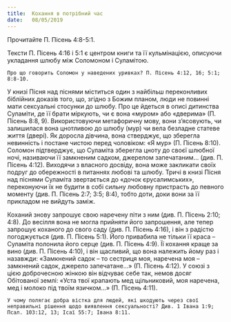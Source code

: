 ```yaml
---
title:  Кохання в потрібний час
date:   08/05/2019
---
```


Прочитайте П. Пісень 4:8-5:1.

Тексти П. Пісень 4:16 і 5:1 є центром книги та її кульмінацією, описуючи укладання шлюбу між Соломоном і Суламітою.

`Про що говорить Соломон у наведених уривках? П. Пісень 4:12, 16; 5:1; 8:8-10.`

У книзі Пісня над піснями міститься один з найбільш переконливих біблійних доказів того, що, згідно з Божим планом, люди не повинні мати сексуальні стосунки до шлюбу. Про це йдеться в описі дитинства Суламіти, де її брати міркують, чи є вона «муром» або «дверима» (П. Пісень 8:8, 9). Використовуючи метафоричну мову, вони з’ясовують, чи залишилася вона цнотливою до шлюбу (мур) чи вела безладне статеве життя (двері). Як доросла дівчина, вона стверджує, що зберегла невинність і постане чистою перед чоловіком: «Я мур» (П. Пісень 8:10). Соломон підтверджує, що Суламіта зберегла цноту до своєї шлюбної ночі, називаючи її замкненим садком, джерелом запечатаним… (див. П. Пісень 4:12). Виходячи з власного досвіду, вона може закликати своїх подруг до обережності в питаннях любові та шлюбу. Тричі в книзі Пісня над піснями Суламіта звертається до «дочок єрусалимських», переконуючи їх не будити в собі сильну любовну пристрасть до певного моменту (див. П. Пісень 2:7; 3:5; 8:4), тобто доти, доки вони за її прикладом не вийдуть заміж.

Коханий знову запрошує свою наречену піти з ним (див. П. Пісень 2:10; 4:8). До весілля вона не могла прийняти його запрошення, але тепер запрошує коханого до свого саду (див. П. Пісень 4:16), і він з радістю погоджується (див. П. Пісень 5:1). Його привабила не тільки її краса – Суламіта полонила його серце (див. П. Пісень 4:9). Її кохання краще за вино (див. П. Пісень 4:10), і він щасливий, що вона належить йому раз і назавжди: «Замкнений садок – то сестриця моя, наречена моя – замкнений садок, джерело запечатане...» (П. Пісень 4:12). У союзі з цією доброчесною жінкою він відчуває себе так, немов досяг Обітованої землі: «Уста твої крапають мед щільниковий, моя наречена, мед і молоко під твоїм язичком…» (П. Пісень 4:11).

`У чому полягає добра вістка для людей, які шкодують через свої неправильні рішення щодо виявлення сексуальності? Див. 1 Івана 1:9; Псал. 103:12, 13; Ісаї 55:7; Івана 8:11.`